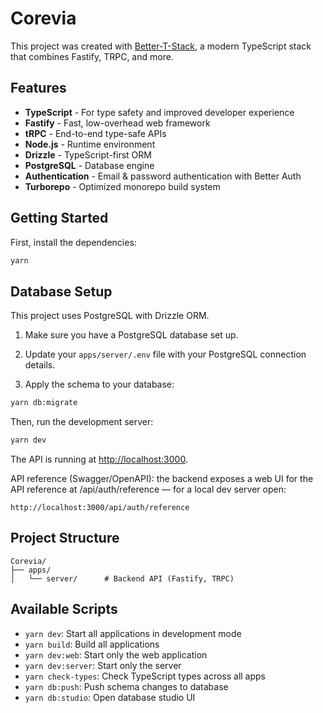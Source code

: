 # Corevia

This project was created with [Better-T-Stack](https://github.com/AmanVarshney01/create-better-t-stack), a modern TypeScript stack that combines Fastify, TRPC, and more.

## Features

- **TypeScript** - For type safety and improved developer experience
- **Fastify** - Fast, low-overhead web framework
- **tRPC** - End-to-end type-safe APIs
- **Node.js** - Runtime environment
- **Drizzle** - TypeScript-first ORM
- **PostgreSQL** - Database engine
- **Authentication** - Email & password authentication with Better Auth
- **Turborepo** - Optimized monorepo build system

## Getting Started

First, install the dependencies:

```bash
yarn
```

## Database Setup

This project uses PostgreSQL with Drizzle ORM.

1. Make sure you have a PostgreSQL database set up.
2. Update your `apps/server/.env` file with your PostgreSQL connection details.

3. Apply the schema to your database:

```bash
yarn db:migrate
```

Then, run the development server:

```bash
yarn dev
```

The API is running at [http://localhost:3000](http://localhost:3000).

API reference (Swagger/OpenAPI): the backend exposes a web UI for the API reference at /api/auth/reference — for a local dev server open:

```
http://localhost:3000/api/auth/reference
```

## Project Structure

```
Corevia/
├── apps/
│   └── server/      # Backend API (Fastify, TRPC)
```

## Available Scripts

- `yarn dev`: Start all applications in development mode
- `yarn build`: Build all applications
- `yarn dev:web`: Start only the web application
- `yarn dev:server`: Start only the server
- `yarn check-types`: Check TypeScript types across all apps
- `yarn db:push`: Push schema changes to database
- `yarn db:studio`: Open database studio UI
